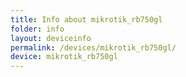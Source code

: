 ```yaml
---
title: Info about mikrotik_rb750gl
folder: info
layout: deviceinfo
permalink: /devices/mikrotik_rb750gl/
device: mikrotik_rb750gl
---
```

